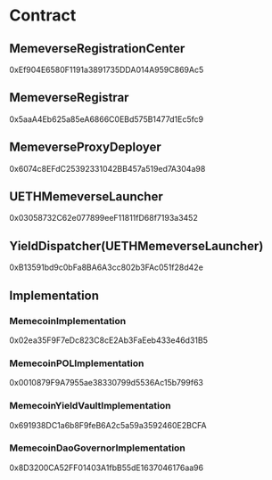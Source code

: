 # Contract

## MemeverseRegistrationCenter

0xEf904E6580F1191a3891735DDA014A959C869Ac5

## MemeverseRegistrar

0x5aaA4Eb625a85eA6866C0EBd575B1477d1Ec5fc9

## MemeverseProxyDeployer

0x6074c8EFdC25392331042BB457a519ed7A304a98

## UETHMemeverseLauncher

0x03058732C62e077899eeF11811fD68f7193a3452

## YieldDispatcher(UETHMemeverseLauncher)

0xB13591bd9c0bFa8BA6A3cc802b3FAc051f28d42e

## Implementation

### MemecoinImplementation

0x02ea35F9F7eDc823C8cE2Ab3FaEeb433e46d31B5

### MemecoinPOLImplementation

0x0010879F9A7955ae38330799d5536Ac15b799f63

### MemecoinYieldVaultImplementation

0x691938DC1a6b8F9feB6A2c5a59a3592460E2BCFA

### MemecoinDaoGovernorImplementation

0x8D3200CA52FF01403A1fbB55dE1637046176aa96
